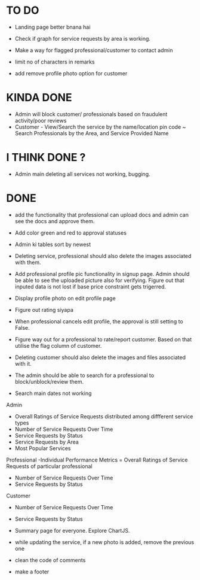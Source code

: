 # TO DO
- Landing page better bnana hai

- Check if graph for service requests by area is working.

- Make a way for flagged professional/customer to contact admin

- limit no of characters in remarks

- add remove profile photo option for customer

# KINDA DONE
- Admin will block customer/ professionals based on fraudulent activity/poor reviews
- Customer - View/Search the service by the name/location pin code
~
Search Professionals by the Area, and Service Provided Name

# I THINK DONE ?
- Admin main deleting all services not working, bugging.

# DONE
- add the functionality that professional can upload docs and admin can see the docs and approve them.
- Add color green and red to approval statuses
- Admin ki tables sort by newest
- Deleting service, professional should also delete the images associated with them. 

- Add professional profile pic functionality in signup page. Admin should be able to see the uploaded picture also for verifying. Figure out that inputed data is not lost if base price constraint gets trigerred.

- Display profile photo on edit profile page
- Figure out rating siyapa
- When professional cancels edit profile, the approval is still setting to False.

- Figure way out for a professional to rate/report customer. Based on that utilise the flag column of customer.
- Deleting customer should also delete the images and files associated with it.
- The admin should be able to search for a professional to block/unblock/review them.
- Search main dates not working

Admin
- Overall Ratings of Service Requests distributed among diffferent service types
- Number of Service Requests Over Time
- Service Requests by Status
- Service Requests by Area
- Most Popular Services
        
Professional
-Individual Performance Metrics = Overall Ratings of Service Requests of particular professional
- Number of Service Requests Over Time
- Service Requests by Status

Customer
- Number of Service Requests Over Time
- Service Requests by Status


- Summary page for everyone. Explore ChartJS.

- while updating the service, if a new photo is added, remove the previous one

- clean the code of comments
- make a footer